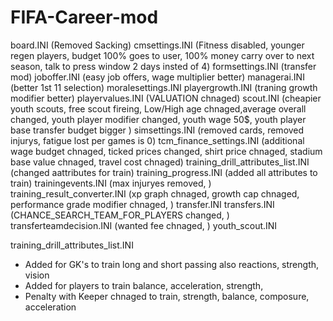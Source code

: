 # FIFA-Career-mod
board.INI (Removed Sacking) 
cmsettings.INI (Fitness disabled, younger regen players, budget 100% goes to user, 100% money carry over to next season, talk to press window 2 days insted of 4)
formsettings.INI (transfer mod)
joboffer.INI (easy job offers, wage multiplier better)
managerai.INI (better 1st 11 selection)
moralesettings.INI
playergrowth.INI (traning growth modifier better)
playervalues.INI (VALUATION chnaged)
scout.INI (cheapier youth scouts, free scout fireing, Low/High age chnaged,average overall changed, youth player modifier changed, youth wage 50$, youth player base transfer budget bigger )
simsettings.INI (removed cards, removed injurys, fatigue lost per games is 0)
tcm_finance_settings.INI (additional wage budget chnaged, ticked prices changed, shirt price chnaged, stadium base value chnaged, travel cost chnaged)
training_drill_attributes_list.INI (changed aattributes for train)
training_progress.INI (added all attributes to train)
trainingevents.INI (max injuryes removed, )
training_result_converter.INI (xp graph chnaged, growth cap chnaged, performance grade modifier chnaged, )
transfer.INI
transfers.INI (CHANCE_SEARCH_TEAM_FOR_PLAYERS changed, )
transferteamdecision.INI (wanted fee chnaged, )
youth_scout.INI



training_drill_attributes_list.INI

- Added for GK's to train long and short passing also reactions, strength, vision
- Added for players to train balance, acceleration, strength, 
- Penalty with Keeper chnaged to train, strength, balance, composure, acceleration


